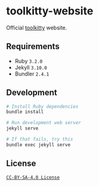 # toolkitty-website

Official [toolkitty](https://toolkitty.org) website.

## Requirements

* Ruby `3.2.0`
* Jekyll `3.10.0`
* Bundler `2.4.1`

## Development

```bash
# Install Ruby dependencies
bundle install

# Run development web server
jekyll serve

# If that fails, try this
bundle exec jekyll serve
```

## License

[`CC-BY-SA-4.0 License`](LICENSE)
